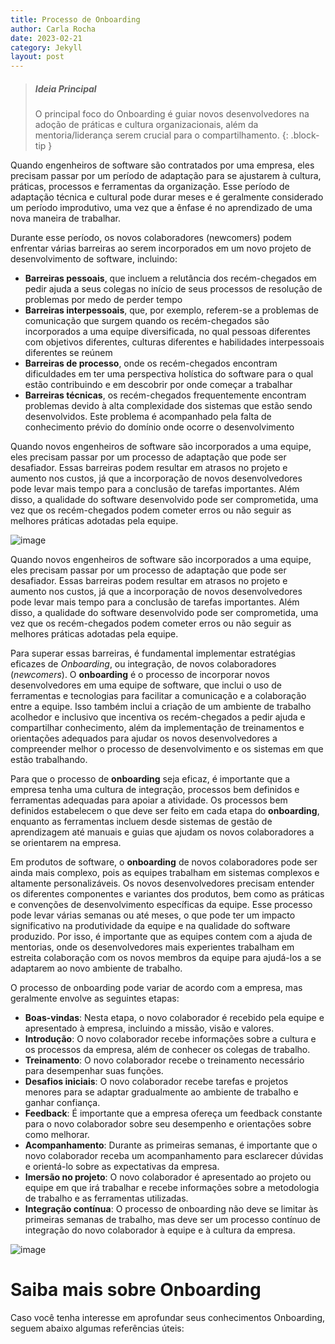 ```yaml
---
title: Processo de Onboarding
author: Carla Rocha
date: 2023-02-21
category: Jekyll
layout: post
---
```


> ##### Ideia Principal
>
> O principal foco do Onboarding é guiar novos desenvolvedores na adoção de práticas e cultura organizacionais, 
> além da mentoria/liderança serem crucial para o compartilhamento. 
{: .block-tip }

Quando engenheiros de software são contratados por uma empresa, eles precisam passar por um período de adaptação para se ajustarem à cultura, práticas, processos e ferramentas da organização. Esse período de adaptação técnica e cultural pode durar meses e é geralmente considerado um período improdutivo, uma vez que a ênfase é no aprendizado de uma nova maneira de trabalhar.

Durante esse período, os novos colaboradores (newcomers) podem enfrentar várias barreiras ao serem incorporados em um novo projeto de desenvolvimento de software, incluindo:
- **Barreiras pessoais**, que incluem a relutância dos recém-chegados em pedir ajuda a seus colegas no início de seus processos de resolução de problemas por medo de perder tempo
- **Barreiras interpessoais**, que, por exemplo, referem-se a problemas de comunicação que surgem quando os recém-chegados são incorporados a uma equipe diversificada, no qual pessoas diferentes com objetivos diferentes, culturas diferentes e habilidades interpessoais diferentes se reúnem 
- **Barreiras de processo**, onde os recém-chegados encontram dificuldades em ter uma perspectiva holística do software para o qual estão contribuindo e em descobrir por onde começar a trabalhar
- **Barreiras técnicas**, os recém-chegados frequentemente encontram problemas devido à alta complexidade dos sistemas que estão sendo desenvolvidos. Este problema é acompanhado pela falta de conhecimento prévio do domínio onde ocorre o desenvolvimento 

Quando novos engenheiros de software são incorporados a uma equipe, eles precisam passar por um processo de adaptação que pode ser desafiador. Essas barreiras podem resultar em atrasos no projeto e aumento nos custos, já que a incorporação de novos desenvolvedores pode levar mais tempo para a conclusão de tarefas importantes. Além disso, a qualidade do software desenvolvido pode ser comprometida, uma vez que os recém-chegados podem cometer erros ou não seguir as melhores práticas adotadas pela equipe.


![image](../assets/figs/suporteOnboarding.png)

Quando novos engenheiros de software são incorporados a uma equipe, eles precisam passar por um processo de adaptação que pode ser desafiador. Essas barreiras podem resultar em atrasos no projeto e aumento nos custos, já que a incorporação de novos desenvolvedores pode levar mais tempo para a conclusão de tarefas importantes. Além disso, a qualidade do software desenvolvido pode ser comprometida, uma vez que os recém-chegados podem cometer erros ou não seguir as melhores práticas adotadas pela equipe.

Para superar essas barreiras, é fundamental implementar estratégias eficazes de *Onboarding*, ou integração, de novos colaboradores (*newcomers*). O **onboarding** é o processo de incorporar novos desenvolvedores em uma equipe de software, que inclui o uso de ferramentas e tecnologias para facilitar a comunicação e a colaboração entre a equipe. Isso também inclui a criação de um ambiente de trabalho acolhedor e inclusivo que incentiva os recém-chegados a pedir ajuda e compartilhar conhecimento, além da implementação de treinamentos e orientações adequados para ajudar os novos desenvolvedores a compreender melhor o processo de desenvolvimento e os sistemas em que estão trabalhando.


Para que o processo de **onboarding** seja eficaz, é importante que a empresa tenha uma cultura de integração, processos bem definidos e ferramentas adequadas para apoiar a atividade. Os processos bem definidos estabelecem o que deve ser feito em cada etapa do **onboarding**, enquanto as ferramentas incluem desde sistemas de gestão de aprendizagem até manuais e guias que ajudam os novos colaboradores a se orientarem na empresa.


Em produtos de software, o **onboarding** de novos colaboradores pode ser ainda mais complexo, pois as equipes trabalham em sistemas complexos e altamente personalizáveis. Os novos desenvolvedores precisam entender os diferentes componentes e variantes dos produtos, bem como as práticas e convenções de desenvolvimento específicas da equipe. Esse processo pode levar várias semanas ou até meses, o que pode ter um impacto significativo na produtividade da equipe e na qualidade do software produzido. Por isso, é importante que as equipes contem com a ajuda de mentorias, onde os desenvolvedores mais experientes trabalham em estreita colaboração com os novos membros da equipe para ajudá-los a se adaptarem ao novo ambiente de trabalho.

O processo de onboarding pode variar de acordo com a empresa, mas geralmente envolve as seguintes etapas:

- **Boas-vindas**: Nesta etapa, o novo colaborador é recebido pela equipe e apresentado à empresa, incluindo a missão, visão e valores.
- **Introdução**: O novo colaborador recebe informações sobre a cultura e os processos da empresa, além de conhecer os colegas de trabalho.
- **Treinamento**: O novo colaborador recebe o treinamento necessário para desempenhar suas funções.
- **Desafios iniciais**: O novo colaborador recebe tarefas e projetos menores para se adaptar gradualmente ao ambiente de trabalho e ganhar confiança.
- **Feedback**: É importante que a empresa ofereça um feedback constante para o novo colaborador sobre seu desempenho e orientações sobre como melhorar.
- **Acompanhamento**: Durante as primeiras semanas, é importante que o novo colaborador receba um acompanhamento para esclarecer dúvidas e orientá-lo sobre as expectativas da empresa.
- **Imersão no projeto**: O novo colaborador é apresentado ao projeto ou equipe em que irá trabalhar e recebe informações sobre a metodologia de trabalho e as ferramentas utilizadas.
- **Integração contínua**: O processo de onboarding não deve se limitar às primeiras semanas de trabalho, mas deve ser um processo contínuo de integração do novo colaborador à equipe e à cultura da empresa.


![image](../assets/figs/boss.png)



# Saiba mais sobre Onboarding

Caso você tenha interesse em aprofundar seus conhecimentos Onboarding, seguem abaixo algumas referências úteis:

